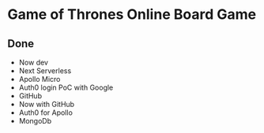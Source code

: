 # Game of Thrones Online Board Game

## Done

- Now dev
- Next Serverless
- Apollo Micro
- Auth0 login PoC with Google
- GitHub
- Now with GitHub
- Auth0 for Apollo
- MongoDb
